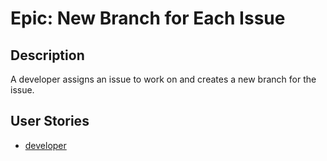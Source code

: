# Epic: New Branch for Each Issue
## Description
A developer assigns an issue to work on and creates a new branch for the issue.

## User Stories
* [developer](stories/story_developer.md) 
